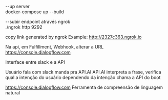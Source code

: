 
--up server  
docker-compose up --build  


--subir endpoint através ngrok  
./ngrok http 9292


copy link generated by ngrok
Example: http://2327c363.ngrok.io 


Na api, em Fulfillment, Webhook, alterar a URL
https://console.dialogflow.com




Interface entre slack e a API

Usuário fala com slack
manda pra API.AI
API.AI interpreta a frase, verifica qual a intenção do usuário
dependendo da intenção chama a API do boot




https://console.dialogflow.com
Ferramenta de compreensão de linguagem natural
